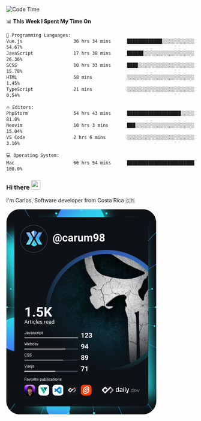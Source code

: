 
<!--START_SECTION:waka-->
![Code Time](http://img.shields.io/badge/Code%20Time-8%2C646%20hrs%2059%20mins-blue)

📊 **This Week I Spent My Time On** 

```text
💬 Programming Languages: 
Vue.js                   36 hrs 34 mins      █████████████░░░░░░░░░░░░   54.67% 
JavaScript               17 hrs 38 mins      ██████░░░░░░░░░░░░░░░░░░░   26.36% 
SCSS                     10 hrs 33 mins      ████░░░░░░░░░░░░░░░░░░░░░   15.78% 
HTML                     58 mins             ░░░░░░░░░░░░░░░░░░░░░░░░░   1.45% 
TypeScript               21 mins             ░░░░░░░░░░░░░░░░░░░░░░░░░   0.54%

🔥 Editors: 
PhpStorm                 54 hrs 43 mins      ████████████████████░░░░░   81.8% 
Neovim                   10 hrs 3 mins       ███░░░░░░░░░░░░░░░░░░░░░░   15.04% 
VS Code                  2 hrs 6 mins        ░░░░░░░░░░░░░░░░░░░░░░░░░   3.16%

💻 Operating System: 
Mac                      66 hrs 54 mins      █████████████████████████   100.0%

```


<!--END_SECTION:waka-->

### Hi there <img src="https://media.giphy.com/media/hvRJCLFzcasrR4ia7z/giphy.gif" width="25px" height="25px">

I'm Carlos, Software developer from Costa Rica 🇨🇷

<a href="https://app.daily.dev/carum98"><img src="https://github.com/carum98/carum98/blob/main/devcard.svg" width="400" alt="Carlos Umaña Acevedo's Dev Card"/></a>
